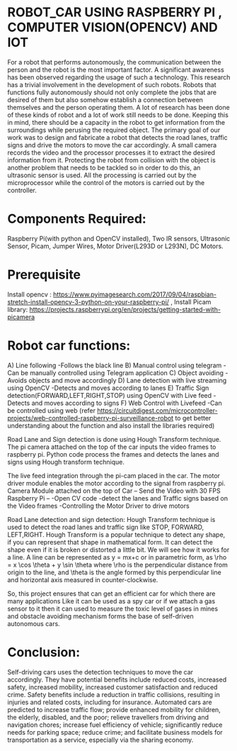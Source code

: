 # ROBOT_CAR USING RASPBERRY PI , COMPUTER VISION(OPENCV) AND IOT

For a robot that performs autonomously, the communication between the person and the robot is the most important factor. 
A significant awareness has been observed regarding the usage of such a technology. This research has a trivial involvement
in the development of such robots. Robots that functions fully autonomously should not only complete the jobs that are desired
of them but also somehow establish a connection between themselves and the person operating them. A lot of research has been
done of these kinds of robot and a lot of work still needs to be done. Keeping this in mind, there should be a capacity in the 
robot to get information from the surroundings while perusing the required object. The primary goal of our work was to design 
and fabricate a robot that detects the road lanes, traffic signs and drive the motors to move the car accordingly. A small camera 
records the video and the processor processes it to extract the desired information from it. Protecting the robot from collision
with the object is another problem that needs to be tackled so in order to do this, an ultrasonic sensor is used. All the processing
is carried out by the microprocessor while the control of the motors is carried out by the controller.

# Components Required:
Raspberry Pi(with python and OpenCV installed),
Two IR sensors,
Ultrasonic Sensor,
Picam,
Jumper Wires,
Motor Driver(L293D or L293N),
DC Motors.
# Prerequisite
Install opencv : https://www.pyimagesearch.com/2017/09/04/raspbian-stretch-install-opencv-3-python-on-your-raspberry-pi/ ,
Install Picam library: https://projects.raspberrypi.org/en/projects/getting-started-with-picamera
# Robot car functions: 
A) Line following -Follows the black line
B) Manual control using telegram -Can be manually controlled using Telegram application
C) Object avoiding -Avoids objects and move accordingly
D) Lane detection with live streaming using OpenCV -Detects and moves according to lanes 
E) Traffic Sign detection(FORWARD,LEFT,RIGHT,STOP) using OpenCV with Live feed - Detects and moves according to signs
F) Web Control with Livefeed -Can be controlled using web
(refer https://circuitdigest.com/microcontroller-projects/web-controlled-raspberry-pi-surveillance-robot to get better understanding about the function and also install the libraries required) 

Road Lane and Sign detection is done using Hough Transform technique. The pi camera attached on the top of the car inputs the video frames to raspberry pi. Python code process the frames and detects the lanes and signs using Hough transform technique. 

The live feed integration through the pi-cam placed in the car. The motor driver module enables the motor according to the signal from raspberry pi.  Camera Module attached on the top of Car – Send the Video with 30 FPS
Raspberry Pi –
                        -Open CV code -detect the lanes and Traffic signs based on the Video frames
                        -Controlling the Motor Driver to drive motors 
                       
Road Lane detection and sign detection:
Hough Transform technique is used to detect the road lanes and traffic sign like STOP, FORWARD, LEFT,RIGHT. Hough Transform is a popular technique to detect any shape, if you can represent that shape in mathematical form. It can detect the shape even if it is broken or distorted a little bit. We will see how it works for a line. A line can be represented as y = mx+c or in parametric form, as \rho = x \cos \theta + y \sin \theta where \rho is the perpendicular distance from origin to the line, and \theta is the angle formed by this perpendicular line and horizontal axis measured in counter-clockwise.

So, this project ensures that can get an efficient car for which there are many applications Like it can be used as a spy car or if we attach a gas sensor to it then it can used to measure the toxic level of gases in mines and obstacle avoiding mechanism forms the base of self-driven autonomous cars. 

# Conclusion:
Self-driving cars uses the detection techniques to move the car accordingly. They have potential benefits include reduced costs, increased safety, increased mobility, increased customer satisfaction and reduced crime. Safety benefits include a reduction in traffic collisions, resulting in injuries and related costs, including for insurance. Automated cars are predicted to increase traffic flow; provide enhanced mobility for children, the elderly, disabled, and the poor; relieve travellers from driving and navigation chores; increase fuel efficiency of vehicle; significantly reduce needs for parking space; reduce crime; and facilitate business models for transportation as a service, especially via the sharing economy.
